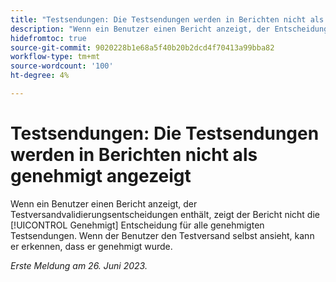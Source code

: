 ```yaml
---
title: "Testsendungen: Die Testsendungen werden in Berichten nicht als genehmigt angezeigt."
description: "Wenn ein Benutzer einen Bericht anzeigt, der Entscheidungen zur Genehmigung von Testsendungen enthält, zeigt der Bericht nicht die genehmigte Entscheidung für alle genehmigten Testsendungen an. Wenn der Benutzer den Testversand selbst ansieht, kann er erkennen, dass er genehmigt wurde."
hidefromtoc: true
source-git-commit: 9020228b1e68a5f40b20b2dcd4f70413a99bba82
workflow-type: tm+mt
source-wordcount: '100'
ht-degree: 4%

---
```



# Testsendungen: Die Testsendungen werden in Berichten nicht als genehmigt angezeigt

Wenn ein Benutzer einen Bericht anzeigt, der Testversandvalidierungsentscheidungen enthält, zeigt der Bericht nicht die [!UICONTROL Genehmigt] Entscheidung für alle genehmigten Testsendungen. Wenn der Benutzer den Testversand selbst ansieht, kann er erkennen, dass er genehmigt wurde.

_Erste Meldung am 26. Juni 2023._
